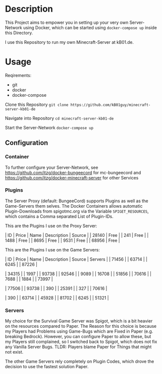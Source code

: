 # Description
This Project aims to empower you in setting up your very own Server-Network using Docker, which can be started using `docker-compose up` inside this Directory.

I use this Repository to run my own Minecraft-Server at kB01.de.






# Usage
Reqirements:
- git
- docker
- docker-compose

Clone this Repository
`git clone https://github.com/kB01guy/minecraft-server-kb01-de`

Navigate into Repository
`cd minecraft-server-kb01-de`

Start the Server-Network
`docker-compose up`

## Configuration
### Container
To further configure your Server-Network, see
https://github.com/itzg/docker-bungeecord for mc-bungeecord and
https://github.com/itzg/docker-minecraft-server for other Services

### Plugins
The Server Proxy (default: BungeeCord) supports Plugins as well as the Game-Servers them selves.
The Docker Containers allows automatic Plugin-Downloads from spigotmc.org via the Variable `SPIGET_RESOURCES`, which contains a Comma separated List of Plugin-IDs.

This are the Plugins I use on the Proxy Server:

| ID    | Price | Name | Description | Source |
| 28140 | Free  |
| 241   | Free  |
| 1488  | Free  |
| 8695  | Free  |
| 9531  | Free  |
| 68956 | Free  |

This are the Plugins I use on the Game Servers:

| ID    | Price | Name | Description | Source | Servers |
| 71456 |
| 63714 |
| 6245  |
| 87226 |

| 34315 |
| 1997  |
| 93738 |
| 92546 |
| 9089  |
| 16708 |
| 51856 |
| 70616 |
| 7688  |
| 1884  |
| 73997 |

| 77506 |
| 93738 |
| 390   |
| 25391 |
| 327   |
| 70616 |

| 390   |
| 63714 |
| 45928 |
| 81702 |
| 6245  |
| 51321 |

### Servers
My choice for the Survival Game Server was Spigot, which is a bit heavier on the resources compared to Paper. The Reason for this choice is because my Players had Problems using Game-Bugs which are Fixed in Paper (e.g. breaking Bedrock). However, you can configure Paper to allow these, but my Players still complained, so I switched back to Spigot, which does not fix any Vanilla Server Bugs.
TLDR: Players blame Paper for Things that might not exist.

The other Game Servers rely completely on Plugin Codes, which drove the decision to use the fastest solution Paper.
